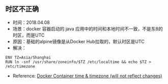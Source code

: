 ## 时区不正确
+ 时间：2018.04.08
+ 场景：docker 容器启动的 java 应用中的时间和本地时间不一致，不是东8的时区，而是UTC
+ 原因：基础的alpine镜像是从Docker Hub拉取的，默认时区是UTC
+ 解决：
```
ENV TZ=Asia/Shanghai
RUN ln -snf /usr/share/zoneinfo/$TZ /etc/localtime && echo $TZ > /etc/timezone
```
+ Reference: [Docker Container time & timezone (will not reflect changes)](https://serverfault.com/questions/683605/docker-container-time-timezone-will-not-reflect-changes)

